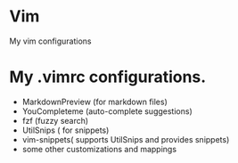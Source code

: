 # Vim
My vim configurations

# My .vimrc configurations.

- MarkdownPreview (for markdown files)
- YouCompleteme (auto-complete suggestions)
- fzf (fuzzy search)
- UtilSnips ( for snippets)
- vim-snippets( supports UtilSnips and provides snippets)
- some other customizations and mappings


